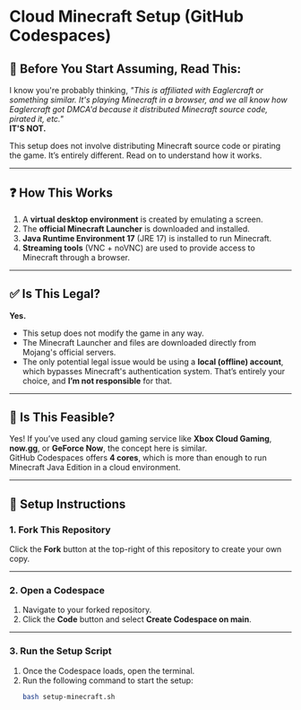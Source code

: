 # Cloud Minecraft Setup (GitHub Codespaces)

## 🛑 Before You Start Assuming, Read This:
I know you're probably thinking, *"This is affiliated with Eaglercraft or something similar. It's playing Minecraft in a browser, and we all know how Eaglercraft got DMCA'd because it distributed Minecraft source code, pirated it, etc."*  
**IT'S NOT.**

This setup does not involve distributing Minecraft source code or pirating the game. It’s entirely different. Read on to understand how it works.

---

## ❓ How This Works
1. A **virtual desktop environment** is created by emulating a screen.
2. The **official Minecraft Launcher** is downloaded and installed.
3. **Java Runtime Environment 17** (JRE 17) is installed to run Minecraft.
4. **Streaming tools** (VNC + noVNC) are used to provide access to Minecraft through a browser.

---

## ✅ Is This Legal?
**Yes.**  
- This setup does not modify the game in any way.
- The Minecraft Launcher and files are downloaded directly from Mojang's official servers.
- The only potential legal issue would be using a **local (offline) account**, which bypasses Minecraft's authentication system. That’s entirely your choice, and **I’m not responsible** for that.

---

## 🔧 Is This Feasible?
Yes! If you’ve used any cloud gaming service like **Xbox Cloud Gaming**, **now.gg**, or **GeForce Now**, the concept here is similar.  
GitHub Codespaces offers **4 cores**, which is more than enough to run Minecraft Java Edition in a cloud environment.

---

## 📖 Setup Instructions

### 1. Fork This Repository
Click the **Fork** button at the top-right of this repository to create your own copy.

---

### 2. Open a Codespace
1. Navigate to your forked repository.
2. Click the **Code** button and select **Create Codespace on main**.

---

### 3. Run the Setup Script
1. Once the Codespace loads, open the terminal.
2. Run the following command to start the setup:
   ```bash
   bash setup-minecraft.sh
